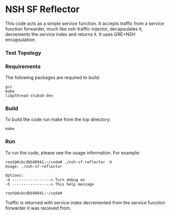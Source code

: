 #  NSH SF Reflector

This code acts as a simple service function.  It accepts traffic from a service function forwarder, much like nsh-traffic-injector, decapsulates it, decrements the service index and returns it.  It uses GRE+NSH encapsulation.

### Test Topology

### Requirements
The following packages are required to build:

    gcc
    make
    libpthread-stubs0-dev

### Build
To build the code run make from the top directory:

    make

### Run
To run the code, please see the usage information. For example:

    root@4cbcdbb40941:~/code# ./nsh-sf-reflector -h
    Usage: ./nsh-sf-reflector

    Options:
    -d -----------------> Turn debug on
    -h -----------------> This help message

    root@4cbcdbb40941:~/code#

Traffic is returned with service index decremented from the service function forwarder it was recieved from.
